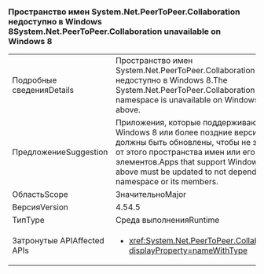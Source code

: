 ### <a name="systemnetpeertopeercollaboration-unavailable-on-windows-8"></a><span data-ttu-id="8a0a4-101">Пространство имен System.Net.PeerToPeer.Collaboration недоступно в Windows 8</span><span class="sxs-lookup"><span data-stu-id="8a0a4-101">System.Net.PeerToPeer.Collaboration unavailable on Windows 8</span></span>

|   |   |
|---|---|
|<span data-ttu-id="8a0a4-102">Подробные сведения</span><span class="sxs-lookup"><span data-stu-id="8a0a4-102">Details</span></span>|<span data-ttu-id="8a0a4-103">Пространство имен System.Net.PeerToPeer.Collaboration недоступно в Windows 8.</span><span class="sxs-lookup"><span data-stu-id="8a0a4-103">The System.Net.PeerToPeer.Collaboration namespace is unavailable on Windows 8 or above.</span></span>|
|<span data-ttu-id="8a0a4-104">Предложение</span><span class="sxs-lookup"><span data-stu-id="8a0a4-104">Suggestion</span></span>|<span data-ttu-id="8a0a4-105">Приложения, которые поддерживают Windows 8 или более поздние версии, должны быть обновлены, чтобы не зависеть от этого пространства имен или его элементов.</span><span class="sxs-lookup"><span data-stu-id="8a0a4-105">Apps that support Windows 8 or above must be updated to not depend on this namespace or its members.</span></span>|
|<span data-ttu-id="8a0a4-106">Область</span><span class="sxs-lookup"><span data-stu-id="8a0a4-106">Scope</span></span>|<span data-ttu-id="8a0a4-107">Значительно</span><span class="sxs-lookup"><span data-stu-id="8a0a4-107">Major</span></span>|
|<span data-ttu-id="8a0a4-108">Версия</span><span class="sxs-lookup"><span data-stu-id="8a0a4-108">Version</span></span>|<span data-ttu-id="8a0a4-109">4.5</span><span class="sxs-lookup"><span data-stu-id="8a0a4-109">4.5</span></span>|
|<span data-ttu-id="8a0a4-110">Тип</span><span class="sxs-lookup"><span data-stu-id="8a0a4-110">Type</span></span>|<span data-ttu-id="8a0a4-111">Среда выполнения</span><span class="sxs-lookup"><span data-stu-id="8a0a4-111">Runtime</span></span>|
|<span data-ttu-id="8a0a4-112">Затронутые API</span><span class="sxs-lookup"><span data-stu-id="8a0a4-112">Affected APIs</span></span>|<ul><li><xref:System.Net.PeerToPeer.Collaboration?displayProperty=nameWithType></li></ul>|

